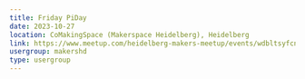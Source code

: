 ```yaml
---
title: Friday PiDay
date: 2023-10-27
location: CoMakingSpace (Makerspace Heidelberg), Heidelberg
link: https://www.meetup.com/heidelberg-makers-meetup/events/wdbltsyfcnbkc/
usergroup: makershd
type: usergroup
---
```

